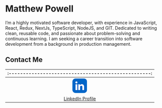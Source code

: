 # Matthew Powell

I’m a highly motivated software developer, with experience in JavaScript, React,
Redux, NextJs, TypeScript, NodeJS, and GIT. Dedicated to writing clean, reusable
code, and passionate about problem-solving and continuous learning. I am seeking
a career transition into software development from a background in production
management.

## Contact Me

| :--------------------------------------------------: |
:--------------------------------------------------------------: |  
| <img src="./linked_in_logo.png" alt="LinkedIn Logo"> |
[LinkedIn Profile](https://www.linkedin.com/in/matt-powell2784/) |
